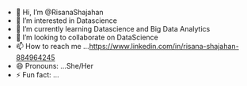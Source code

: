 - 👋 Hi, I’m @RisanaShajahan
- 👀 I’m interested in Datascience
- 🌱 I’m currently learning Datascience and Big Data Analytics
- 💞️ I’m looking to collaborate on DataScience
- 📫 How to reach me ...https://www.linkedin.com/in/risana-shajahan-884964245
- 😄 Pronouns: ...She/Her
- ⚡ Fun fact: ...

<!---
RisanaShajahan/RisanaShajahan is a ✨ special ✨ repository because its `README.md` (this file) appears on your GitHub profile.
You can click the Preview link to take a look at your changes.
--->
